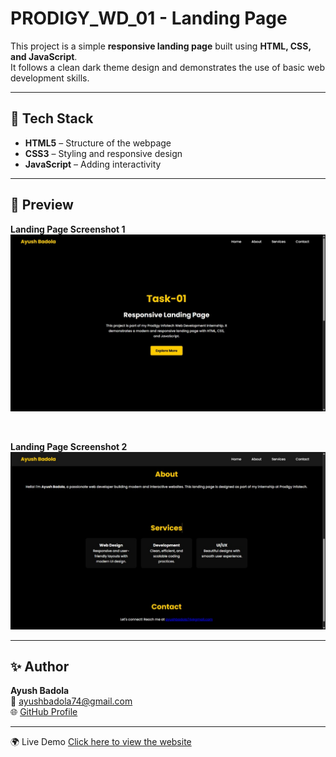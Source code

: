 # PRODIGY_WD_01 - Landing Page  

This project is a simple **responsive landing page** built using **HTML, CSS, and JavaScript**.  
It follows a clean dark theme design and demonstrates the use of basic web development skills.  

---

## 🚀 Tech Stack  
- **HTML5** – Structure of the webpage  
- **CSS3** – Styling and responsive design  
- **JavaScript** – Adding interactivity  

---

## 📸 Preview  

**Landing Page Screenshot 1**  
![Landing Page Screenshot 1](screenshot1.jpg)  

<br>  

**Landing Page Screenshot 2**  
![Landing Page Screenshot 2](screenshot2.jpg)  

---

## ✨ Author  
**Ayush Badola**  
📧 [ayushbadola74@gmail.com](mailto:ayushbadola74@gmail.com)  
🌐 [GitHub Profile](https://github.com/ayushbadola74)  

---

🌍 Live Demo
[Click here to view the website](https://ayushbadola74.github.io/PRODIGY_WD_01/)